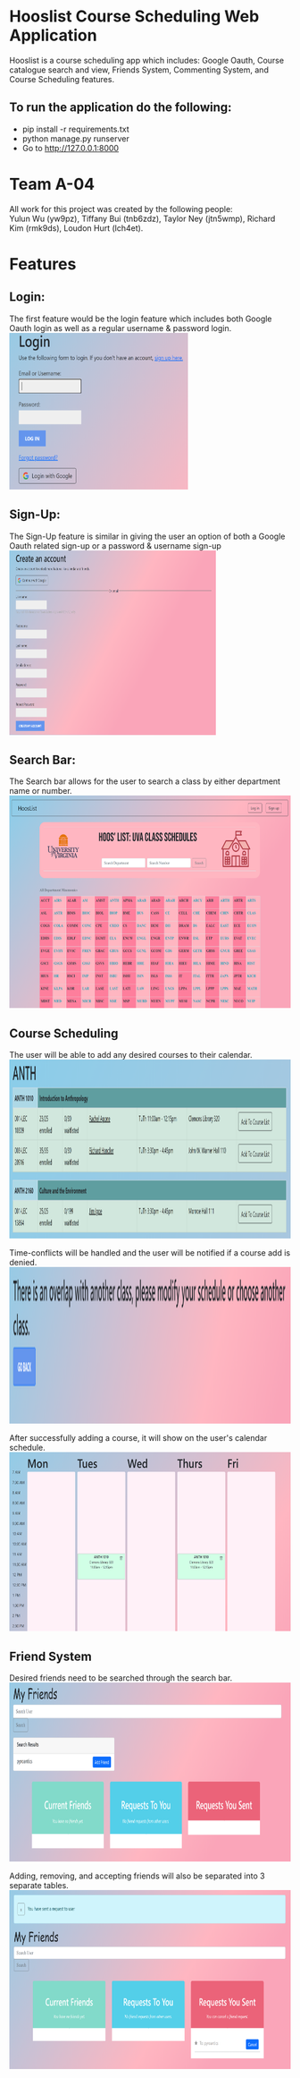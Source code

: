 # Hooslist Course Scheduling Web Application
Hooslist is a course scheduling app which includes: Google Oauth, Course catalogue search and view, Friends System, Commenting System, and Course Scheduling features.

## To run the application do the following:
- pip install -r requirements.txt 
- python manage.py runserver
- Go to http://127.0.0.1:8000

# Team A-04
All work for this project was created by the following people: \
Yulun Wu (yw9pz), Tiffany Bui (tnb6zdz), Taylor Ney (jtn5wmp), Richard Kim (rmk9ds), Loudon Hurt (lch4et). 

# Features
## Login:
The first feature would be the login feature which includes both Google Oauth login as well as a regular username & password login. \
<img src = "https://github.com/RichyKim12/Hooslist/blob/Update-ReadMe/readmepng/Login.png" width=320 height=280/>

## Sign-Up:
The Sign-Up feature is similar in giving the user an option of both a Google Oauth related sign-up or a password & username sign-up \
<img src = "https://github.com/RichyKim12/Hooslist/blob/Update-ReadMe/readmepng/Signup.png" width=370 height =330/>

## Search Bar:
The Search bar allows for the user to search a class by either department name or number. 
<img src = "https://github.com/RichyKim12/Hooslist/blob/Update-ReadMe/readmepng/Homepage.PNG" width=900 height =380/>

## Course Scheduling
The user will be able to add any desired courses to their calendar. \
<img src = "https://github.com/RichyKim12/Hooslist/blob/Update-ReadMe/readmepng/AddCourseButton.PNG" width=900 height =320/>

Time-conflicts will be handled and the user will be notified if a course add is denied. \
<img src = "https://github.com/RichyKim12/Hooslist/blob/Update-ReadMe/readmepng/TimeConflict.PNG" width=900 height =280/>

After successfully adding a course, it will show on the user's calendar schedule. \
<img src = "https://github.com/RichyKim12/Hooslist/blob/Update-ReadMe/readmepng/CourseSchedule.PNG" width=900 height =320/>


## Friend System
Desired friends need to be searched through the search bar. \
<img src = "https://github.com/RichyKim12/Hooslist/blob/Update-ReadMe/readmepng/SearchFriend.PNG" width=900 height =320/>

Adding, removing, and accepting friends will also be separated into 3 separate tables. \
<img src = "https://github.com/RichyKim12/Hooslist/blob/Update-ReadMe/readmepng/ShowAddFriend.PNG" width=900 height =320/>